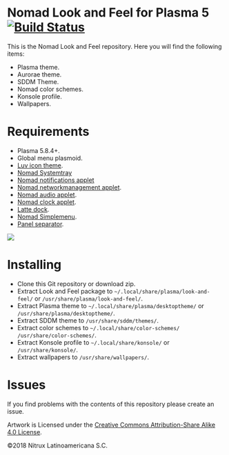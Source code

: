 # Nomad Look and Feel for Plasma 5 [![Build Status](https://travis-ci.org/nomad-desktop/nomad-plasma-look-and-feel.svg?branch=development)](https://travis-ci.org/nomad-desktop/nomad-plasma-look-and-feel)

This is the Nomad Look and Feel repository. Here you will find the following items:
- Plasma theme.
- Aurorae theme.
- SDDM Theme.
- Nomad color schemes.
- Konsole profile.
- Wallpapers.

# Requirements
- Plasma 5.8.4+.
- Global menu plasmoid.
- [Luv icon theme](https://github.com/Nitrux/luv-icon-theme).
- [Nomad Systemtray](https://github.com/nomad-desktop/nomad-systemtray)
- [Nomad notifications applet](https://github.com/nomad-desktop/nomad-notifications-applet)
- [Nomad networkmanagement applet](https://github.com/nomad-desktop/nomad-networkmanagement-applet).
- [Nomad audio applet](https://github.com/nomad-desktop/nomad-audio-applet).
- [Nomad clock applet](https://github.com/nomad-desktop/nomad-clock-applet).
- [Latte dock](https://github.com/psifidotos/Latte-Dock).
- [Nomad Simplemenu](https://github.com/nomad-desktop/nomad-simplemenu).
- [Panel separator](https://github.com/nomad-desktop/panel-separator).

![](https://i.imgur.com/DnC6fwt.png)

# Installing
- Clone this Git repository or download zip.
- Extract Look and Feel package to `~/.local/share/plasma/look-and-feel/` or `/usr/share/plasma/look-and-feel/`.
- Extract Plasma theme to `~/.local/share/plasma/desktoptheme/` or `/usr/share/plasma/desktoptheme/`.
- Extract SDDM theme to `/usr/share/sddm/themes/`.
- Extract color schemes to `~/.local/share/color-schemes/` `/usr/share/color-schemes/`.
- Extract Konsole profile to `~/.local/share/konsole/` or `/usr/share/konsole/`.
- Extract wallpapers to `/usr/share/wallpapers/`.

# Issues
If you find problems with the contents of this repository please create an issue.

Artwork is Licensed under the [Creative Commons Attribution-Share Alike 4.0 License](https://creativecommons.org/licenses/by-sa/4.0/).

©2018 Nitrux Latinoamericana S.C.
